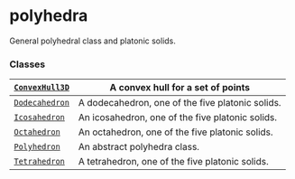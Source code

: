 # polyhedra

General polyhedral class and platonic solids.

### Classes

| [`ConvexHull3D`](manim.mobject.three_d.polyhedra.ConvexHull3D.md#manim.mobject.three_d.polyhedra.ConvexHull3D)   | A convex hull for a set of points                |
|------------------------------------------------------------------------------------------------------------------|--------------------------------------------------|
| [`Dodecahedron`](manim.mobject.three_d.polyhedra.Dodecahedron.md#manim.mobject.three_d.polyhedra.Dodecahedron)   | A dodecahedron, one of the five platonic solids. |
| [`Icosahedron`](manim.mobject.three_d.polyhedra.Icosahedron.md#manim.mobject.three_d.polyhedra.Icosahedron)      | An icosahedron, one of the five platonic solids. |
| [`Octahedron`](manim.mobject.three_d.polyhedra.Octahedron.md#manim.mobject.three_d.polyhedra.Octahedron)         | An octahedron, one of the five platonic solids.  |
| [`Polyhedron`](manim.mobject.three_d.polyhedra.Polyhedron.md#manim.mobject.three_d.polyhedra.Polyhedron)         | An abstract polyhedra class.                     |
| [`Tetrahedron`](manim.mobject.three_d.polyhedra.Tetrahedron.md#manim.mobject.three_d.polyhedra.Tetrahedron)      | A tetrahedron, one of the five platonic solids.  |
